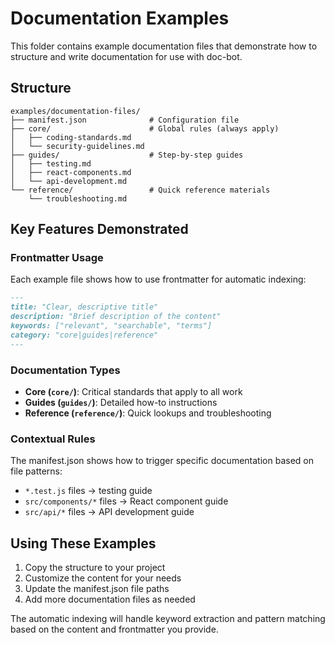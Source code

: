 # Documentation Examples

This folder contains example documentation files that demonstrate how to structure and write documentation for use with doc-bot.

## Structure

```
examples/documentation-files/
├── manifest.json              # Configuration file
├── core/                      # Global rules (always apply)
│   ├── coding-standards.md
│   └── security-guidelines.md
├── guides/                    # Step-by-step guides
│   ├── testing.md
│   ├── react-components.md
│   └── api-development.md
└── reference/                 # Quick reference materials
    └── troubleshooting.md
```

## Key Features Demonstrated

### Frontmatter Usage
Each example file shows how to use frontmatter for automatic indexing:

```markdown
---
title: "Clear, descriptive title"
description: "Brief description of the content"
keywords: ["relevant", "searchable", "terms"]
category: "core|guides|reference"
---
```

### Documentation Types

- **Core (`core/`)**: Critical standards that apply to all work
- **Guides (`guides/`)**: Detailed how-to instructions
- **Reference (`reference/`)**: Quick lookups and troubleshooting

### Contextual Rules
The manifest.json shows how to trigger specific documentation based on file patterns:

- `*.test.js` files → testing guide
- `src/components/*` files → React component guide  
- `src/api/*` files → API development guide

## Using These Examples

1. Copy the structure to your project
2. Customize the content for your needs
3. Update the manifest.json file paths
4. Add more documentation files as needed

The automatic indexing will handle keyword extraction and pattern matching based on the content and frontmatter you provide.